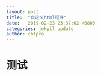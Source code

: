 ```yaml
---
layout: post
title:  "自定义html组件"
date:   2019-02-23 23:37:02 +0800
categories: jekyll update
author: cbtpro
---
```


# 测试